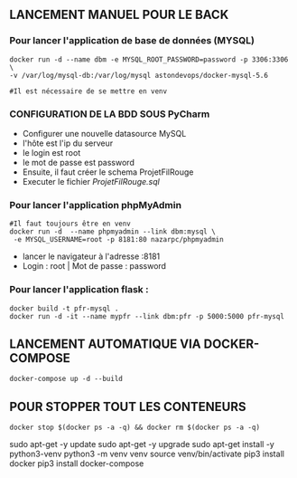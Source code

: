 ## LANCEMENT MANUEL POUR LE BACK

### Pour lancer l'application de base de données (MYSQL)

```shell
docker run -d --name dbm -e MYSQL_ROOT_PASSWORD=password -p 3306:3306 \
-v /var/log/mysql-db:/var/log/mysql astondevops/docker-mysql-5.6

#Il est nécessaire de se mettre en venv
```
### CONFIGURATION DE LA BDD SOUS PyCharm

- Configurer une nouvelle datasource MySQL
- l'hôte est l'ip du serveur
- le login est root
- le mot de passe est password
- Ensuite, il faut créer le schema ProjetFilRouge
- Executer le fichier *ProjetFilRouge.sql*

### Pour lancer l'application phpMyAdmin

```shell
#Il faut toujours être en venv
docker run -d  --name phpmyadmin --link dbm:mysql \
 -e MYSQL_USERNAME=root -p 8181:80 nazarpc/phpmyadmin 
```

- lancer le navigateur à l'adresse <ip>:8181
- Login : root | Mot de passe : password

### Pour lancer l'application flask :
```shell
docker build -t pfr-mysql .
docker run -d -it --name mypfr --link dbm:pfr -p 5000:5000 pfr-mysql
```

## LANCEMENT AUTOMATIQUE VIA DOCKER-COMPOSE
```shell
docker-compose up -d --build
```
## POUR STOPPER TOUT LES CONTENEURS
```shell
docker stop $(docker ps -a -q) && docker rm $(docker ps -a -q)
```



sudo apt-get -y update
sudo apt-get -y upgrade
sudo apt-get install -y python3-venv
python3 -m venv venv
source venv/bin/activate
pip3 install docker
pip3 install docker-compose
